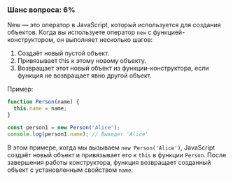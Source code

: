 ### Шанс вопроса: 6%

New — это оператор в JavaScript, который используется для создания объектов. Когда вы используете оператор `new` с функцией-конструктором, он выполняет несколько шагов:

1. Создаёт новый пустой объект.
2. Привязывает this к этому новому объекту.
3. Возвращает этот новый объект из функции-конструктора, если функция не возвращает явно другой объект.

Пример:
```javascript
function Person(name) {
  this.name = name;
}

const person1 = new Person('Alice');
console.log(person1.name); // Выведет 'Alice'
```

В этом примере, когда мы вызываем `new Person('Alice')`, JavaScript создаёт новый объект и привязывает его к `this` в функции `Person`. После завершения работы конструктора, функция возвращает созданный объект с установленным свойством `name`.